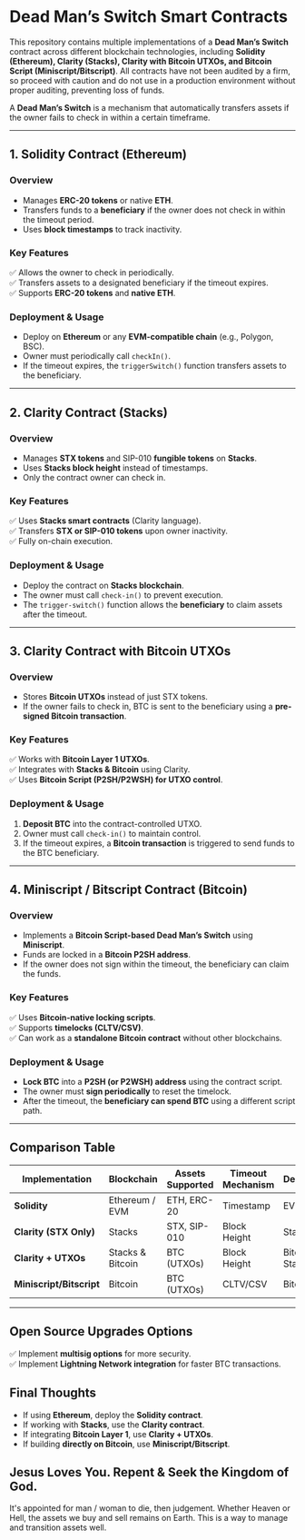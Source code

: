 # **Dead Man’s Switch Smart Contracts**  

This repository contains multiple implementations of a **Dead Man’s Switch** contract across different blockchain technologies, including **Solidity (Ethereum), Clarity (Stacks), Clarity with Bitcoin UTXOs, and Bitcoin Script (Miniscript/Bitscript)**. All contracts have not been audited by a firm, so proceed with caution and do not use in a production environment without proper auditing, preventing loss of funds. 

A **Dead Man’s Switch** is a mechanism that automatically transfers assets if the owner fails to check in within a certain timeframe.  

---

## **1. Solidity Contract (Ethereum)**
### **Overview**
- Manages **ERC-20 tokens** or native **ETH**.
- Transfers funds to a **beneficiary** if the owner does not check in within the timeout period.
- Uses **block timestamps** to track inactivity.

### **Key Features**
✅ Allows the owner to check in periodically.  
✅ Transfers assets to a designated beneficiary if the timeout expires.  
✅ Supports **ERC-20 tokens** and **native ETH**.  

### **Deployment & Usage**
- Deploy on **Ethereum** or any **EVM-compatible chain** (e.g., Polygon, BSC).  
- Owner must periodically call `checkIn()`.  
- If the timeout expires, the `triggerSwitch()` function transfers assets to the beneficiary.  

---

## **2. Clarity Contract (Stacks)**
### **Overview**
- Manages **STX tokens** and SIP-010 **fungible tokens** on **Stacks**.
- Uses **Stacks block height** instead of timestamps.  
- Only the contract owner can check in.  

### **Key Features**
✅ Uses **Stacks smart contracts** (Clarity language).  
✅ Transfers **STX or SIP-010 tokens** upon owner inactivity.  
✅ Fully on-chain execution.  

### **Deployment & Usage**
- Deploy the contract on **Stacks blockchain**.  
- The owner must call `check-in()` to prevent execution.  
- The `trigger-switch()` function allows the **beneficiary** to claim assets after the timeout.  

---

## **3. Clarity Contract with Bitcoin UTXOs**
### **Overview**
- Stores **Bitcoin UTXOs** instead of just STX tokens.  
- If the owner fails to check in, BTC is sent to the beneficiary using a **pre-signed Bitcoin transaction**.  

### **Key Features**
✅ Works with **Bitcoin Layer 1 UTXOs**.  
✅ Integrates with **Stacks & Bitcoin** using Clarity.  
✅ Uses **Bitcoin Script (P2SH/P2WSH) for UTXO control**.  

### **Deployment & Usage**
1. **Deposit BTC** into the contract-controlled UTXO.  
2. Owner must call `check-in()` to maintain control.  
3. If the timeout expires, a **Bitcoin transaction** is triggered to send funds to the BTC beneficiary.  

---

## **4. Miniscript / Bitscript Contract (Bitcoin)**
### **Overview**
- Implements a **Bitcoin Script-based Dead Man’s Switch** using **Miniscript**.
- Funds are locked in a **Bitcoin P2SH address**.
- If the owner does not sign within the timeout, the beneficiary can claim the funds.  

### **Key Features**
✅ Uses **Bitcoin-native locking scripts**.  
✅ Supports **timelocks (CLTV/CSV)**.  
✅ Can work as a **standalone Bitcoin contract** without other blockchains.  

### **Deployment & Usage**
- **Lock BTC** into a **P2SH (or P2WSH) address** using the contract script.  
- The owner must **sign periodically** to reset the timelock.  
- After the timeout, the **beneficiary can spend BTC** using a different script path.  

---

## **Comparison Table**
| Implementation | Blockchain | Assets Supported | Timeout Mechanism | Dependency |  
|--------------|------------|----------------|----------------|------------|  
| **Solidity** | Ethereum / EVM | ETH, ERC-20 | Timestamp | EVM Chains |  
| **Clarity (STX Only)** | Stacks | STX, SIP-010 | Block Height | Stacks |  
| **Clarity + UTXOs** | Stacks & Bitcoin | BTC (UTXOs) | Block Height | Bitcoin & Stacks |  
| **Miniscript/Bitscript** | Bitcoin | BTC (UTXOs) | CLTV/CSV | Bitcoin Only |  

---

## **Open Source Upgrades Options** 
✅ Implement **multisig options** for more security.  
✅ Implement **Lightning Network integration** for faster BTC transactions.  

## **Final Thoughts**
- If using **Ethereum**, deploy the **Solidity contract**.  
- If working with **Stacks**, use the **Clarity contract**.  
- If integrating **Bitcoin Layer 1**, use **Clarity + UTXOs**.  
- If building **directly on Bitcoin**, use **Miniscript/Bitscript**.  

## **Jesus Loves You. Repent & Seek the Kingdom of God.**

It's appointed for man / woman to die, then judgement. Whether Heaven or Hell, the assets we buy and sell remains on Earth. This is a way to manage and transition assets well. 
